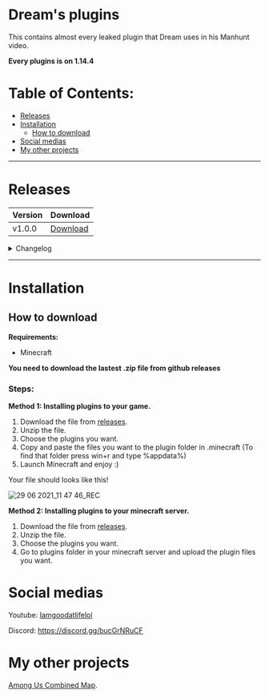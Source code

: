 # Dream's plugins

This contains almost every leaked plugin that Dream uses in his Manhunt video.

**Every plugins is on 1.14.4**

# Table of Contents:

- [Releases](#releases)  
- [Installation](#installation)  
  - [How to download](#how-to-download)
- [Social medias](#social-medias)
- [My other projects](#my-other-projects)
***

# Releases
| Version | Download
| --- | --- |
v1.0.0 | [Download](https://github.com/IagallYT/Dream-plugins/releases/download/1.0.0/v1.0.0.zip)
<details>
  <summary> Changelog </summary>
 <details>
  <summary> v1.0.0 </summary>
  <ul> <li> Manhunt, Assassin, BlockShuffle, DeathSwap, and much more! </li> </ul>
 </details>
  </details>
  
-----------------------

# Installation 

## How to download

**Requirements:**
- Minecraft

**You need to download the lastest .zip file from github releases**

### Steps:

**Method 1: Installing plugins to your game.**
1. Download the file from [releases](https://github.com/IagallYT/).
2. Unzip the file.
3. Choose the plugins you want.
4. Copy and paste the files you want to the plugin folder in .minecraft
(To find that folder press win+r and type %appdata%)
5. Launch Minecraft and enjoy :)

Your file should looks like this!

![29 06 2021_11 47 46_REC](https://user-images.githubusercontent.com/84431885/123742727-6429e400-d8d6-11eb-8293-c52786d08e2f.png)

**Method 2: Installing plugins to your minecraft server.**
1. Download the file from [releases](https://github.com/IagallYT/).
2. Unzip the file.
3. Choose the plugins you want.
4. Go to plugins folder in your minecraft server and upload the plugin files you want.

# Social medias
Youtube: [Iamgoodatlifelol](https://m.youtube.com/channel/UCFZlRTzu_9BWQNw74NwZ6Lw)

Discord: https://discord.gg/bucGrNRuCF

# My other projects
[Among Us Combined Map](https://github.com/IagallYT/Among-Us-Combined-Map).
